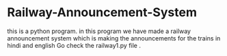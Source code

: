 # Railway-Announcement-System
this is a python program. in this program we have made a railway announcement system which is making the announcements for the trains in hindi and english
Go check the railway1.py file .
